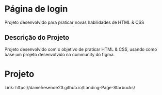 # Página de login
Projeto desenvolvido para praticar novas habilidades de HTML &amp; CSS

## Descrição do Projeto
<p align="rigth">Projeto desenvolvido com o objetivo de praticar HTML &amp; CSS, usando como base um projeto desenvolvido na community do figma. </p>

# Projeto 
<p> Link: https://danielresende23.github.io/Landing-Page-Starbucks/ </p>


</h1>
